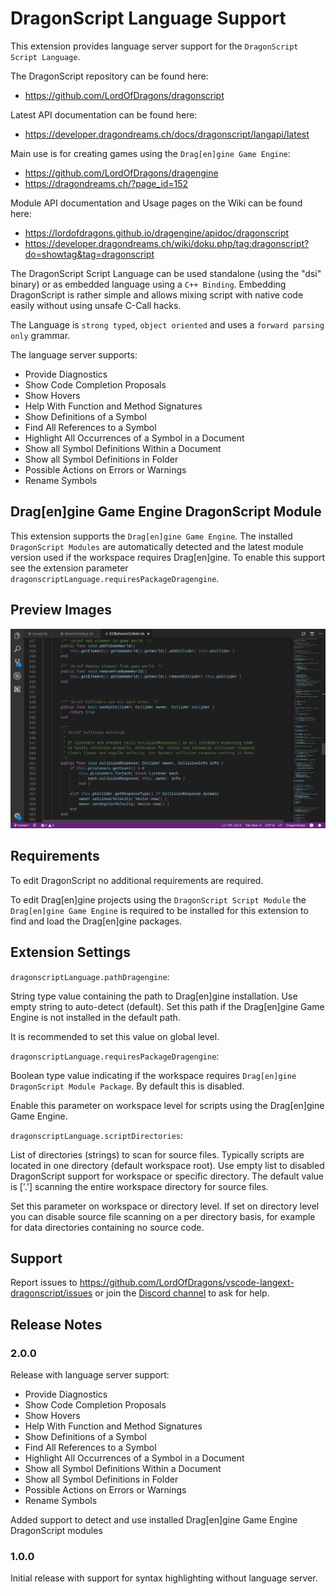 # DragonScript Language Support

This extension provides language server support for the `DragonScript Script Language`.

The DragonScript repository can be found here:
  - https://github.com/LordOfDragons/dragonscript

Latest API documentation can be found here:
  - https://developer.dragondreams.ch/docs/dragonscript/langapi/latest

Main use is for creating games using the `Drag[en]gine Game Engine`:
  - https://github.com/LordOfDragons/dragengine
  - https://dragondreams.ch/?page_id=152

Module API documentation and Usage pages on the Wiki can be found here:
  - https://lordofdragons.github.io/dragengine/apidoc/dragonscript
  - https://developer.dragondreams.ch/wiki/doku.php/tag:dragonscript?do=showtag&tag=dragonscript

The DragonScript Script Language can be used standalone (using the "dsi" binary)
or as embedded language using a `C++ Binding`. Embedding DragonScript is rather
simple and allows mixing script with native code easily without using unsafe
C-Call hacks.

The Language is `strong typed`, `object oriented` and uses a `forward parsing only` grammar.

The language server supports:
- Provide Diagnostics
- Show Code Completion Proposals
- Show Hovers
- Help With Function and Method Signatures
- Show Definitions of a Symbol
- Find All References to a Symbol
- Highlight All Occurrences of a Symbol in a Document
- Show all Symbol Definitions Within a Document
- Show all Symbol Definitions in Folder
- Possible Actions on Errors or Warnings
- Rename Symbols


## Drag[en]gine Game Engine DragonScript Module

This extension supports the `Drag[en]gine Game Engine`. The installed `DragonScript Modules`
are automatically detected and the latest module version used if the workspace requires
Drag[en]gine. To enable this support see the extension parameter
`dragonscriptLanguage.requiresPackageDragengine`.


## Preview Images

![Preview Image](https://raw.githubusercontent.com/LordOfDragons/vscode-langext-dragonscript/master/images/preview1.png)


## Requirements

To edit DragonScript no additional requirements are required.

To edit Drag[en]gine projects using the `DragonScript Script Module` the `Drag[en]gine Game Engine`
is required to be installed for this extension to find and load the Drag[en]gine packages.


## Extension Settings

`dragonscriptLanguage.pathDragengine`:

String type value containing the path to Drag[en]gine installation.
Use empty string to auto-detect (default). Set this path if the Drag[en]gine
Game Engine is not installed in the default path.

It is recommended to set this value on global level.

`dragonscriptLanguage.requiresPackageDragengine`:

Boolean type value indicating if the workspace requires `Drag[en]gine DragonScript Module Package`.
By default this is disabled.

Enable this parameter on workspace level for scripts using the Drag[en]gine Game Engine.

`dragonscriptLanguage.scriptDirectories`:

List of directories (strings) to scan for source files. Typically scripts are located in one
directory (default workspace root). Use empty list to disabled DragonScript support for workspace
or specific directory. The default value is ['.'] scanning the entire workspace directory for
source files.

Set this parameter on workspace or directory level. If set on directory level you can disable
source file scanning on a per directory basis, for example for data directories containing
no source code.


## Support

Report issues to https://github.com/LordOfDragons/vscode-langext-dragonscript/issues
or join the [Discord channel](https://discord.gg/Jeg62ns) to ask for help.


## Release Notes

### 2.0.0

Release with language server support:
- Provide Diagnostics
- Show Code Completion Proposals
- Show Hovers
- Help With Function and Method Signatures
- Show Definitions of a Symbol
- Find All References to a Symbol
- Highlight All Occurrences of a Symbol in a Document
- Show all Symbol Definitions Within a Document
- Show all Symbol Definitions in Folder
- Possible Actions on Errors or Warnings
- Rename Symbols

Added support to detect and use installed Drag[en]gine Game Engine DragonScript modules

### 1.0.0

Initial release with support for syntax highlighting without language server.
